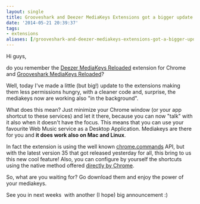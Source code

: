 ```yaml
---
layout: single
title: Grooveshark and Deezer MediaKeys Extensions got a bigger update!
date: '2014-05-21 20:39:37'
tags:
- extensions
aliases: [/grooveshark-and-deezer-mediakeys-extensions-got-a-bigger-update/index.html]
---
```


Hi guys,

do you remember the [Deezer MediaKeys Reloaded](https://chrome.google.com/webstore/detail/deezer-mediakeys-reloaded/jcjacdgelmcehgcakabkobhgiamfklah) extension for Chrome and [Grooveshark MediaKeys Reloaded](https://chrome.google.com/webstore/detail/grooveshark-mediakeys-rel/jaicdopiaemahiofpemoljckbebcpcjm)?

Well, today I've made a little (but big!) update to the extensions making them less permissions hungry, with a cleaner code and, surprise, the mediakeys now are working also "in the background".

What does this mean? Just minimize your Chrome window (or your app shortcut to these services) and let it there, because you can now "talk" with it also when it doesn't have the focus. This means that you can use your favourite Web Music service as a Desktop Application. Mediakeys are there for you and **it does work also on Mac and Linux**.

In fact the extension is using the well known [chrome.commands](https://developer.chrome.com/extensions/commands) API, but with the latest version 35 that got released yesterday for all, this bring to us this new cool feature! Also, you can configure by yourself the shortcuts using the native method offered [directly by Chrome](http://www.omgchrome.com/keyboard-control-scope-chrome-extensions/).

So, what are you waiting for? Go download them and enjoy the power of your mediakeys.

See you in next weeks  with another (I hope) big announcement :)